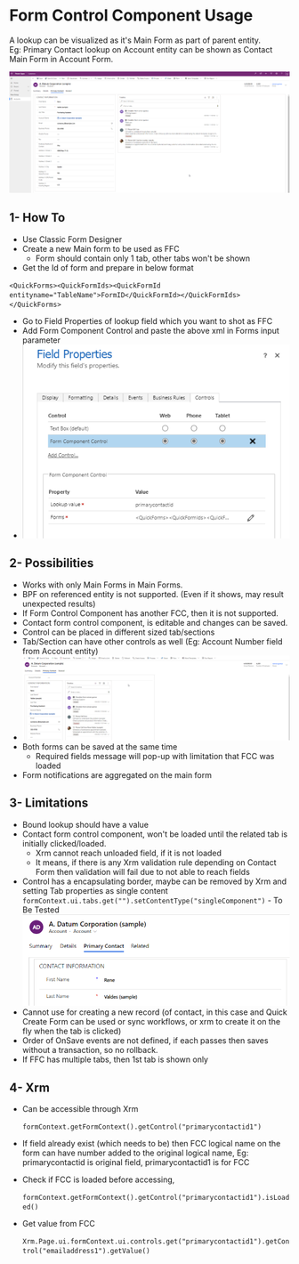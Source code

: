 # Form Control Component Usage

A lookup can be visualized as it's Main Form as part of parent entity.
</br>
Eg: Primary Contact lookup on Account entity can be shown as Contact Main Form in Account Form.

![WebResource](Images/WhatIsIt.png)

## 1- How To

- Use Classic Form Designer
- Create a new Main form to be used as FFC
  - Form should contain only 1 tab, other tabs won't be shown
- Get the Id of form and prepare in below format

`<QuickForms><QuickFormIds><QuickFormId entityname="TableName">FormID</QuickFormId></QuickFormIds></QuickForms>`

- Go to Field Properties of lookup field which you want to shot as FFC
- Add Form Component Control and paste the above xml in Forms input parameter
- ![WebResource](Images/Properties.png)

## 2- Possibilities

- Works with only Main Forms in Main Forms.
- BPF on referenced entity is not supported. (Even if it shows, may result unexpected results)
- If Form Control Component has another FCC, then it is not supported.
- Contact form control component, is editable and changes can be saved.
- Control can be placed in different sized tab/sections
- Tab/Section can have other controls as well (Eg: Account Number field from Account entity)
- ![WebResource](Images/Format.png)
- Both forms can be saved at the same time
  - Required fields message will pop-up with limitation that FCC was loaded
- Form notifications are aggregated on the main form

## 3- Limitations

- Bound lookup should have a value
- Contact form control component, won't be loaded until the related tab is initially clicked/loaded.
  - Xrm cannot reach unloaded field, if it is not loaded
  - It means, if there is any Xrm validation rule depending on Contact Form then validation will fail due to not able to reach fields
- Control has a encapsulating border, maybe can be removed by Xrm and setting Tab properties as single content `formContext.ui.tabs.get("").setContentType("singleComponent")` - To Be Tested
  ![WebResource](Images/Border.png)
- Cannot use for creating a new record (of contact, in this case and Quick Create Form can be used or sync workflows, or xrm to create it on the fly when the tab is clicked)
- Order of OnSave events are not defined, if each passes then saves without a transaction, so no rollback.
- If FFC has multiple tabs, then 1st tab is shown only

## 4- Xrm

- Can be accessible through Xrm

  `formContext.getFormContext().getControl("primarycontactid1")`

- If field already exist (which needs to be) then FCC logical name on the form can have number added to the original logical name, Eg: primarycontactid is original field, primarycontactid1 is for FCC
- Check if FCC is loaded before accessing,

  `formContext.getFormContext().getControl("primarycontactid1").isLoaded()`

- Get value from FCC

  `Xrm.Page.ui.formContext.ui.controls.get("primarycontactid1").getControl("emailaddress1").getValue()`
